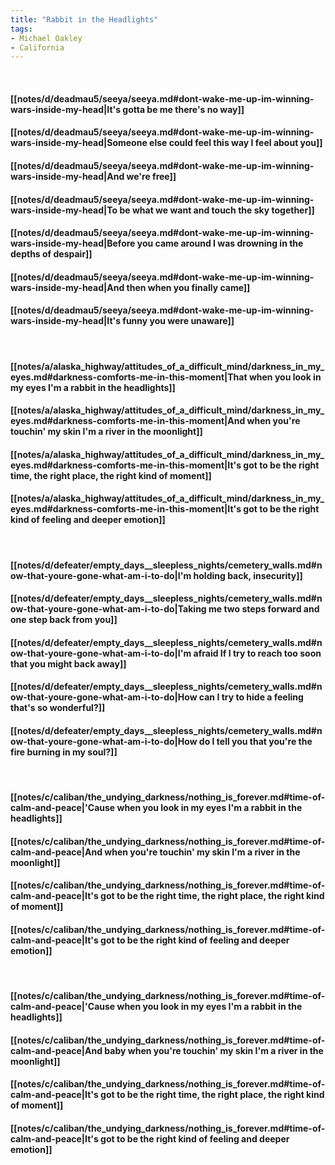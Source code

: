 ```yaml
---
title: "Rabbit in the Headlights"
tags:
- Michael Oakley
- California
---
```

&nbsp;
#### [[notes/d/deadmau5/seeya/seeya.md#dont-wake-me-up-im-winning-wars-inside-my-head|It's gotta be me   there's no way]]
#### [[notes/d/deadmau5/seeya/seeya.md#dont-wake-me-up-im-winning-wars-inside-my-head|Someone else could feel this way I feel about you]]
#### [[notes/d/deadmau5/seeya/seeya.md#dont-wake-me-up-im-winning-wars-inside-my-head|And we're free]]
#### [[notes/d/deadmau5/seeya/seeya.md#dont-wake-me-up-im-winning-wars-inside-my-head|To be what we want and touch the sky together]]
#### [[notes/d/deadmau5/seeya/seeya.md#dont-wake-me-up-im-winning-wars-inside-my-head|Before you came around I was drowning in the depths of despair]]
#### [[notes/d/deadmau5/seeya/seeya.md#dont-wake-me-up-im-winning-wars-inside-my-head|And then when you finally came]]
#### [[notes/d/deadmau5/seeya/seeya.md#dont-wake-me-up-im-winning-wars-inside-my-head|It's funny you were unaware]]
&nbsp;
#### [[notes/a/alaska_highway/attitudes_of_a_difficult_mind/darkness_in_my_eyes.md#darkness-comforts-me-in-this-moment|That when you look in my eyes I'm a rabbit in the headlights]]
#### [[notes/a/alaska_highway/attitudes_of_a_difficult_mind/darkness_in_my_eyes.md#darkness-comforts-me-in-this-moment|And when you're touchin' my skin I'm a river in the moonlight]]
#### [[notes/a/alaska_highway/attitudes_of_a_difficult_mind/darkness_in_my_eyes.md#darkness-comforts-me-in-this-moment|It's got to be the right time, the right place, the right kind of moment]]
#### [[notes/a/alaska_highway/attitudes_of_a_difficult_mind/darkness_in_my_eyes.md#darkness-comforts-me-in-this-moment|It's got to be the right kind of feeling and deeper emotion]]
&nbsp;
#### [[notes/d/defeater/empty_days__sleepless_nights/cemetery_walls.md#now-that-youre-gone-what-am-i-to-do|I'm holding back, insecurity]]
#### [[notes/d/defeater/empty_days__sleepless_nights/cemetery_walls.md#now-that-youre-gone-what-am-i-to-do|Taking me two steps forward and one step back from you]]
#### [[notes/d/defeater/empty_days__sleepless_nights/cemetery_walls.md#now-that-youre-gone-what-am-i-to-do|I'm afraid If I try to reach too soon that you might back away]]
#### [[notes/d/defeater/empty_days__sleepless_nights/cemetery_walls.md#now-that-youre-gone-what-am-i-to-do|How can I try to hide a feeling that's so wonderful?]]
#### [[notes/d/defeater/empty_days__sleepless_nights/cemetery_walls.md#now-that-youre-gone-what-am-i-to-do|How do I tell you that you're the fire burning in my soul?]]
&nbsp;
#### [[notes/c/caliban/the_undying_darkness/nothing_is_forever.md#time-of-calm-and-peace|'Cause when you look in my eyes I'm a rabbit in the headlights]]
#### [[notes/c/caliban/the_undying_darkness/nothing_is_forever.md#time-of-calm-and-peace|And when you're touchin' my skin I'm a river in the moonlight]]
#### [[notes/c/caliban/the_undying_darkness/nothing_is_forever.md#time-of-calm-and-peace|It's got to be the right time, the right place, the right kind of moment]]
#### [[notes/c/caliban/the_undying_darkness/nothing_is_forever.md#time-of-calm-and-peace|It's got to be the right kind of feeling and deeper emotion]]
&nbsp;
#### [[notes/c/caliban/the_undying_darkness/nothing_is_forever.md#time-of-calm-and-peace|'Cause when you look in my eyes I'm a rabbit in the headlights]]
#### [[notes/c/caliban/the_undying_darkness/nothing_is_forever.md#time-of-calm-and-peace|And baby when you're touchin' my skin I'm a river in the moonlight]]
#### [[notes/c/caliban/the_undying_darkness/nothing_is_forever.md#time-of-calm-and-peace|It's got to be the right time, the right place, the right kind of moment]]
#### [[notes/c/caliban/the_undying_darkness/nothing_is_forever.md#time-of-calm-and-peace|It's got to be the right kind of feeling and deeper emotion]]
